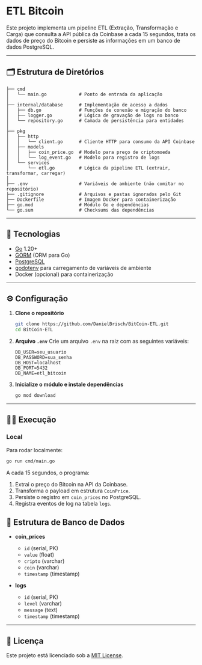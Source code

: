 # ETL Bitcoin

Este projeto implementa um pipeline ETL (Extração, Transformação e Carga) que consulta a API pública da Coinbase a cada 15 segundos, trata os dados de preço do Bitcoin e persiste as informações em um banco de dados PostgreSQL.

---

## 🗂️ Estrutura de Diretórios

```
├── cmd
│   └── main.go            # Ponto de entrada da aplicação
│
├── internal/database      # Implementação de acesso a dados
│   ├── db.go              # Funções de conexão e migração do banco
│   ├── logger.go          # Lógica de gravação de logs no banco
│   └── repository.go      # Camada de persistência para entidades
│
├── pkg
│   ├── http
│   │   └── client.go      # Cliente HTTP para consumo da API Coinbase
│   ├── models
│   │   ├── coin_price.go  # Modelo para preço de criptomoeda
│   │   └── log_event.go   # Modelo para registro de logs
│   └── services
│       └── etl.go         # Lógica da pipeline ETL (extrair, transformar, carregar)
│
├── .env                   # Variáveis de ambiente (não comitar no repositório)
├── .gitignore             # Arquivos e pastas ignorados pelo Git
├── Dockerfile             # Imagem Docker para containerização
├── go.mod                 # Módulo Go e dependências
└── go.sum                 # Checksums das dependências
```

---

## 🚀 Tecnologias

- [Go](https://golang.org/) 1.20+
- [GORM](https://gorm.io/) (ORM para Go)
- [PostgreSQL](https://www.postgresql.org/)
- [godotenv](https://github.com/joho/godotenv) para carregamento de variáveis de ambiente
- Docker (opcional) para containerização

---

## ⚙️ Configuração

1. **Clone o repositório**
   ```bash
   git clone https://github.com/DanielBrisch/BitCoin-ETL.git
   cd BitCoin-ETL
   ```

2. **Arquivo `.env`**
   Crie um arquivo `.env` na raiz com as seguintes variáveis:
   ```dotenv
   DB_USER=seu_usuario
   DB_PASSWORD=sua_senha
   DB_HOST=localhost
   DB_PORT=5432
   DB_NAME=etl_bitcoin
   ```

3. **Inicialize o módulo e instale dependências**
   ```bash
   go mod download
   ```

---

## 🏃‍♂️ Execução

### Local

Para rodar localmente:

```bash
go run cmd/main.go
```

A cada 15 segundos, o programa:
1. Extrai o preço do Bitcoin na API da Coinbase.
2. Transforma o payload em estrutura `CoinPrice`.
3. Persiste o registro em `coin_prices` no PostgreSQL.
4. Registra eventos de log na tabela `logs`.

## 🔄 Estrutura de Banco de Dados

- **coin_prices**
  - `id` (serial, PK)
  - `value` (float)
  - `cripto` (varchar)
  - `coin` (varchar)
  - `timestamp` (timestamp)

- **logs**
  - `id` (serial, PK)
  - `level` (varchar)
  - `message` (text)
  - `timestamp` (timestamp)

---

## 📄 Licença

Este projeto está licenciado sob a [MIT License](LICENSE).

